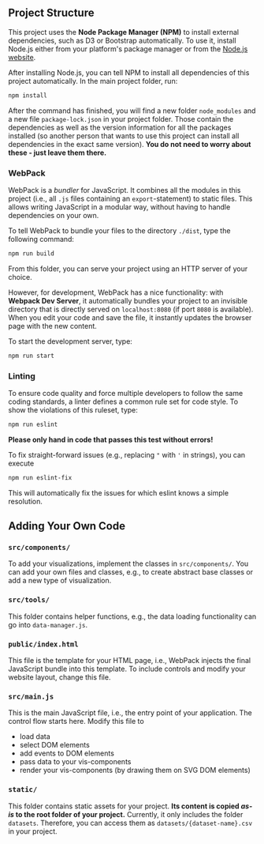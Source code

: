 ## Project Structure

This project uses the __Node Package Manager (NPM)__  to install external dependencies, such as D3 or Bootstrap automatically.
To use it, install Node.js either from your platform's package manager or from the [Node.js website](https://nodejs.org/).

After installing Node.js, you can tell NPM to install all dependencies of this project automatically.
In the main project folder, run:
```bash
npm install
```

After the command has finished, you will find a new folder `node_modules` and a new file `package-lock.json` in your project folder.
Those contain the dependencies as well as the version information for all the packages installed (so another person that wants to use this project can install all dependencies in the exact same version).
__You do not need to worry about these - just leave them there.__

### WebPack

WebPack is a _bundler_ for JavaScript.
It combines all the modules in this project (i.e., all `.js` files containing an `export`-statement) to static files.
This allows writing JavaScript in a modular way, without having to handle dependencies on your own.

To tell WebPack to bundle your files to the directory `./dist`, type the following command:
```bash
npm run build
```

From this folder, you can serve your project using an HTTP server of your choice.

However, for development, WebPack has a nice functionality: with __Webpack Dev Server__, it automatically bundles your project to an invisible directory that is directly served on `localhost:8080` (if port `8080` is available).
When you edit your code and save the file, it instantly updates the browser page with the new content.

To start the development server, type:
```bash
npm run start
```

### Linting

To ensure code quality and force multiple developers to follow the same coding standards, a linter defines a common rule set for code style.
To show the violations of this ruleset, type:
```bash
npm run eslint
```
__Please only hand in code that passes this test without errors!__

To fix straight-forward issues (e.g., replacing `"` with `'` in strings), you can execute
```bash
npm run eslint-fix
```
This will automatically fix the issues for which eslint knows a simple resolution.


## Adding Your Own Code

### `src/components/`

To add your visualizations, implement the classes in `src/components/`.
You can add your own files and classes, e.g., to create abstract base classes or add a new type of visualization.

### `src/tools/`

This folder contains helper functions, e.g., the data loading functionality can go into `data-manager.js`.

### `public/index.html`

This file is the template for your HTML page, i.e., WebPack injects the final JavaScript bundle into this template.
To include controls and modify your website layout, change this file.

### `src/main.js`

This is the main JavaScript file, i.e., the entry point of your application.
The control flow starts here.
Modify this file to
* load data
* select DOM elements
* add events to DOM elements
* pass data to your vis-components
* render your vis-components (by drawing them on SVG DOM elements)

### `static/`

This folder contains static assets for your project.
__Its content is copied _as-is_ to the root folder of your project.__
Currently, it only includes the folder `datasets`.
Therefore, you can access them as `datasets/{dataset-name}.csv` in your project.
